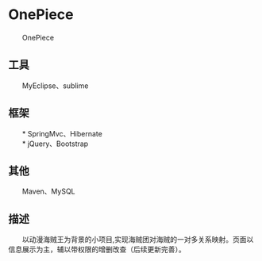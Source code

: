 # OnePiece
　　OnePiece

## 工具
　　MyEclipse、sublime

## 框架
　　* SpringMvc、Hibernate  <br>
　　* jQuery、Bootstrap

## 其他
　　Maven、MySQL

## 描述
　　以动漫海贼王为背景的小项目,实现海贼团对海贼的一对多关系映射。页面以信息展示为主，辅以带权限的增删改查（后续更新完善）。
	
